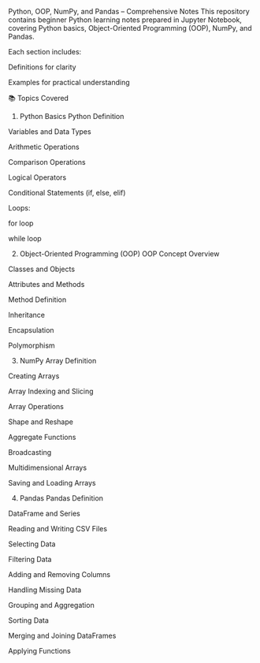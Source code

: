 Python, OOP, NumPy, and Pandas – Comprehensive Notes
This repository contains beginner Python learning notes prepared in Jupyter Notebook, covering Python basics, Object-Oriented Programming (OOP), NumPy, and Pandas.

Each section includes:

Definitions for clarity

Examples for practical understanding


📚 Topics Covered
1. Python Basics
Python Definition

Variables and Data Types

Arithmetic Operations

Comparison Operations

Logical Operators

Conditional Statements (if, else, elif)

Loops:

for loop

while loop

2. Object-Oriented Programming (OOP)
OOP Concept Overview

Classes and Objects

Attributes and Methods

Method Definition

Inheritance

Encapsulation

Polymorphism

3. NumPy
Array Definition

Creating Arrays

Array Indexing and Slicing

Array Operations

Shape and Reshape

Aggregate Functions

Broadcasting

Multidimensional Arrays

Saving and Loading Arrays

4. Pandas
Pandas Definition

DataFrame and Series

Reading and Writing CSV Files

Selecting Data

Filtering Data

Adding and Removing Columns

Handling Missing Data

Grouping and Aggregation

Sorting Data

Merging and Joining DataFrames

Applying Functions

